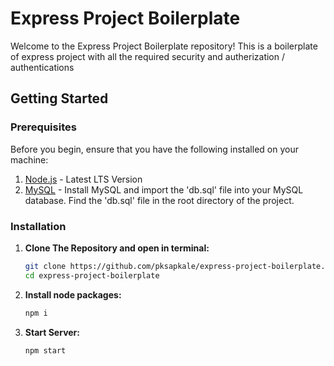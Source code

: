 
# Express Project Boilerplate

Welcome to the Express Project Boilerplate repository! This is a boilerplate of express project with  all the required security and autherization / authentications

## Getting Started

### Prerequisites

Before you begin, ensure that you have the following installed on your machine:

1. [Node.js](https://nodejs.org/) - Latest LTS Version
2. [MySQL](https://www.mysql.com/) - Install MySQL and import the 'db.sql' file into your MySQL database. Find the 'db.sql' file in the root directory of the project.

### Installation

1. **Clone The Repository and open in terminal:**

   ```bash
   git clone https://github.com/pksapkale/express-project-boilerplate.git
   cd express-project-boilerplate
   ```
2. **Install node packages:**

   ```bash
   npm i
   ```
3. **Start Server:**

   ```bash
   npm start
   ```
